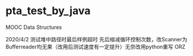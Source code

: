 # pta_test_by_java
 MOOC Data Structures

2020/4/2 测试堆中路径时最后样例超时 先后缩减循环控制次数，改Scanner为Bufferreader均无果（改用后测试速度有一定提升）无奈改用python重写 ORZ
